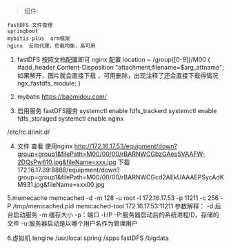 
> 组件: 
```
fastDFS 文件管理
springboot  
mybitis-plus  orm框架
nginx  反向代理，负载均衡，高可用
```


1. fastDFS 按照文档配置即可
nginx 配置
location ~ /group([0-9])/M00 {
		#add_header Content-Disposition "attachment;filename=$arg_attname"; 如果解开，图片就会直接下载  ，可用删除，出现注释了还会直接下载得情况
		ngx_fastdfs_module;
	}
	
2. mybatis https://baomidou.com/

3. 启用服务 fastDFS服务
systemctl enable fdfs_trackerd
systemctl enable fdfs_storaged
systemctl enable nginx

/etc/rc.d/init.d/

4. 文件
查看 使用nginx
http://172.16.17.53/equipment/down?group=group1&filePath=M00/00/00/rBARNWCGbzGAesSVAAFW-2DQsPw610.jpg&fileName=xxx.jpg
下载
172.16.17.39:8888/equipment/down?group=group1&filePath=M00/00/00/rBARNWCGcd2AEkUAAAEPSycAdKM931.jpg&fileName=xxx00.jpg

5.memecache
memcached -d -m 128 -u root -l 172.16.17.53 -p 11211 -c 256 -P /tmp/memcached.pid
memcached-tool 172.16.17.53:11211
参数解释：
	-d:后台启动服务
	-m:缓存大小
	-p：端口
	-l:IP
	-P:服务器启动后的系统进程ID，存储的文件
	-u:服务器启动是以哪个用户名作为管理用户

6.虚拟机
tengine 
    /usr/local
spring 
    /apps
fastDFS
    /bigdata
    
